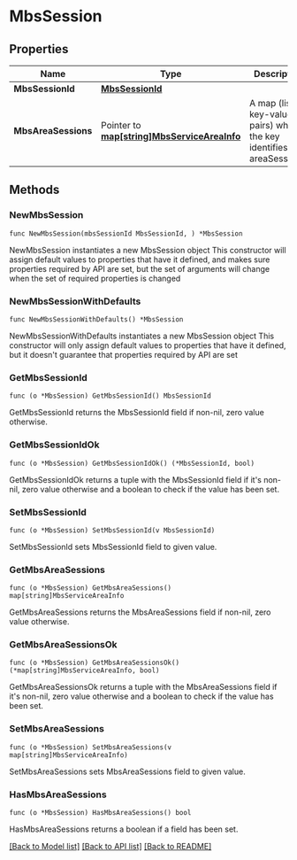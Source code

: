 # MbsSession

## Properties

Name | Type | Description | Notes
------------ | ------------- | ------------- | -------------
**MbsSessionId** | [**MbsSessionId**](MbsSessionId.md) |  | 
**MbsAreaSessions** | Pointer to [**map[string]MbsServiceAreaInfo**](MbsServiceAreaInfo.md) | A map (list of key-value pairs) where the key identifies an areaSessionId | [optional] 

## Methods

### NewMbsSession

`func NewMbsSession(mbsSessionId MbsSessionId, ) *MbsSession`

NewMbsSession instantiates a new MbsSession object
This constructor will assign default values to properties that have it defined,
and makes sure properties required by API are set, but the set of arguments
will change when the set of required properties is changed

### NewMbsSessionWithDefaults

`func NewMbsSessionWithDefaults() *MbsSession`

NewMbsSessionWithDefaults instantiates a new MbsSession object
This constructor will only assign default values to properties that have it defined,
but it doesn't guarantee that properties required by API are set

### GetMbsSessionId

`func (o *MbsSession) GetMbsSessionId() MbsSessionId`

GetMbsSessionId returns the MbsSessionId field if non-nil, zero value otherwise.

### GetMbsSessionIdOk

`func (o *MbsSession) GetMbsSessionIdOk() (*MbsSessionId, bool)`

GetMbsSessionIdOk returns a tuple with the MbsSessionId field if it's non-nil, zero value otherwise
and a boolean to check if the value has been set.

### SetMbsSessionId

`func (o *MbsSession) SetMbsSessionId(v MbsSessionId)`

SetMbsSessionId sets MbsSessionId field to given value.


### GetMbsAreaSessions

`func (o *MbsSession) GetMbsAreaSessions() map[string]MbsServiceAreaInfo`

GetMbsAreaSessions returns the MbsAreaSessions field if non-nil, zero value otherwise.

### GetMbsAreaSessionsOk

`func (o *MbsSession) GetMbsAreaSessionsOk() (*map[string]MbsServiceAreaInfo, bool)`

GetMbsAreaSessionsOk returns a tuple with the MbsAreaSessions field if it's non-nil, zero value otherwise
and a boolean to check if the value has been set.

### SetMbsAreaSessions

`func (o *MbsSession) SetMbsAreaSessions(v map[string]MbsServiceAreaInfo)`

SetMbsAreaSessions sets MbsAreaSessions field to given value.

### HasMbsAreaSessions

`func (o *MbsSession) HasMbsAreaSessions() bool`

HasMbsAreaSessions returns a boolean if a field has been set.


[[Back to Model list]](../README.md#documentation-for-models) [[Back to API list]](../README.md#documentation-for-api-endpoints) [[Back to README]](../README.md)


